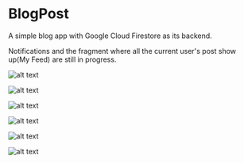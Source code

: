 # BlogPost
A simple blog app with Google Cloud Firestore as its backend.

Notifications and the fragment where all the current user's post show up(My Feed) are still in progress.



![alt text](https://drive.google.com/open?id=109kMsDliiwm91H-GK1kq4qkZwptZ4JR_)

![alt text](https://drive.google.com/open?id=106Iv3EQ-WT7rJRPoX-5gUTE_bWjJ-I7e)

![alt text](https://drive.google.com/open?id=1059OXUbm_Wb_0a1Ot9Tp95rFvORMSlME)

![alt text](https://drive.google.com/open?id=1-ykwYeDtQGmqdIdi3FUmmPle8HCxXN9X)

![alt text](https://drive.google.com/open?id=1-tcbhl3a7Ar7ag8n7jA9RhXdRUt--27n)

![alt text](https://drive.google.com/open?id=1-rLwjIjnLhpM2YgGbArFaLbppsPvVvXs)
